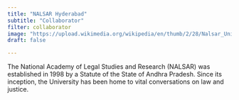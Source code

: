 ```yaml
---
title: "NALSAR Hyderabad"
subtitle: "Collaborator"
filter: collaborator
image: "https://upload.wikimedia.org/wikipedia/en/thumb/2/28/Nalsar_University_of_Law.png/180px-Nalsar_University_of_Law.png"
draft: false

---
```


The National Academy of Legal Studies and Research (NALSAR) was established in 1998 by a Statute of the State of Andhra Pradesh. Since its inception, the University has been home to vital conversations on law and justice. 